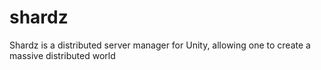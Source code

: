 # shardz
Shardz is a distributed server manager for Unity, allowing one to create a massive distributed world
